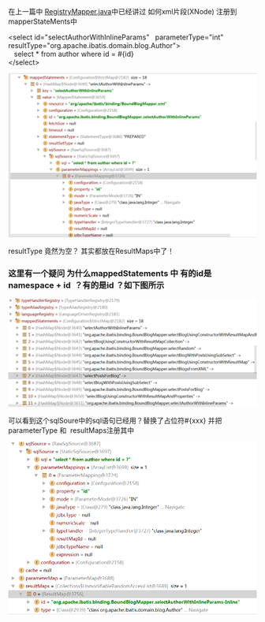 
在上一篇中 [RegistryMapper.java](https://github.com/losye/mybatis/blob/master/RegistryMapper.java)中已经讲过 如何xml片段(XNode) 注册到mapperStateMents中

\<select id="selectAuthorWithInlineParams" &nbsp;  parameterType="int"  &nbsp; resultType="org.apache.ibatis.domain.blog.Author">   <br/>
  &nbsp;&nbsp; select * from author where id = #{id}    <br/>
\</select>   <br/>


![image](https://github.com/losye/mybatis/blob/master/image/mapperStatement.png)

resultType 竟然为空？ 其实都放在ResultMaps中了！  <br/>

### 这里有一个疑问 为什么mappedStatements 中 有的id是namespace + id  ？有的是id ？如下图所示  <br/>


![image](https://github.com/losye/mybatis/blob/master/image/resultMaps.png)


可以看到这个sqlSoure中的sql语句已经用？替换了占位符#{xxx} 并把parameterType 和  resultMaps注册其中 <br/>


![image](https://github.com/losye/mybatis/blob/master/image/sqlSource.png)







